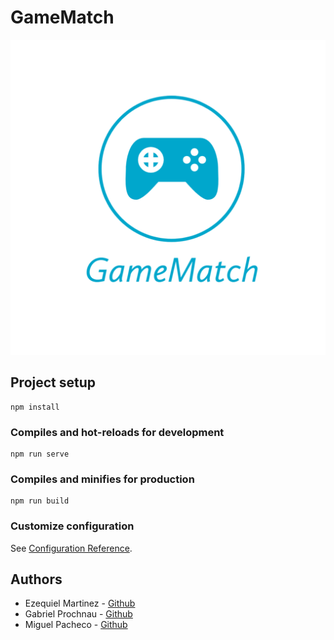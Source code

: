 # GameMatch

![Logo](https://github.com/Miguel22247/GameMatch/blob/Testing/public/icons/GameMatch.png?raw=true)

## Project setup
```
npm install
```

### Compiles and hot-reloads for development
```
npm run serve
```

### Compiles and minifies for production
```
npm run build
```

### Customize configuration
See [Configuration Reference](https://cli.vuejs.org/config/).

## Authors
* Ezequiel Martinez - [Github](https://github.com/ezedksl)
* Gabriel Prochnau - [Github](https://github.com/Rielch)
* Miguel Pacheco - [Github](https://github.com/Miguel22247)
